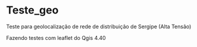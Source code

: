 # Teste_geo
Teste para geolocalização de rede de distribuição de Sergipe (Alta Tensão)

Fazendo testes com leaflet do Qgis 4.40
